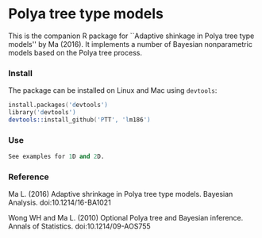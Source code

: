 # Polya tree type models

This is the companion R package for ``Adaptive shinkage in Polya tree type models'' by Ma (2016). It implements a number of Bayesian nonparametric models based on the Polya tree process.

### Install
The package can be installed on Linux and Mac using `devtools`:

```S
install.packages('devtools')
library('devtools')
devtools::install_github('PTT', 'lm186')
```

### Use

```S
See examples for 1D and 2D.
```

### Reference

Ma L. (2016) Adaptive shrinkage in Polya tree type models. Bayesian Analysis. doi:10.1214/16-BA1021

Wong WH and Ma L. (2010) Optional Polya tree and Bayesian inference. Annals of Statistics. doi:10.1214/09-AOS755
